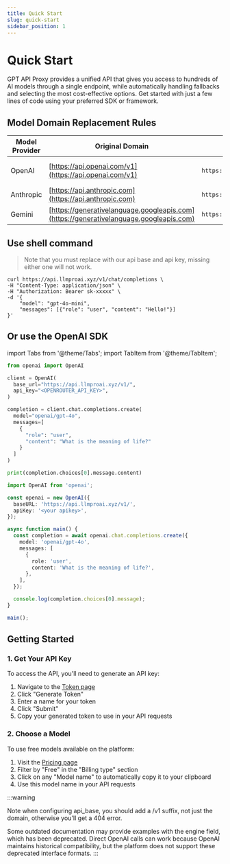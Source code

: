 ```yaml
---
title: Quick Start
slug: quick-start
sidebar_position: 1
---
```



# Quick Start

GPT API Proxy provides a unified API that gives you access to hundreds of AI models through a single endpoint, while automatically handling fallbacks and selecting the most cost-effective options. Get started with just a few lines of code using your preferred SDK or framework.



## Model Domain Replacement Rules

| Model Provider | Original Domain | Replace with | Notes |
|---|---|---|---|
| OpenAI | [https://api.openai.com/v1](https://api.openai.com/v1) | `https://api.llmproai.xyz/v1/` | Generally need to add /v1 |
| Anthropic | [https://api.anthropic.com](https://api.anthropic.com) |`https://api.llmproai.xyz/v1/`|  |
| Gemini | [https://generativelanguage.googleapis.com](https://generativelanguage.googleapis.com) |`https://api.llmproai.xyz/v1/`|  |



## Use shell command

> Note that you must replace with our api base and api key, missing either one will not work.

```shell
curl https://api.llmproai.xyz/v1/chat/completions \
-H "Content-Type: application/json" \
-H "Authorization: Bearer sk-xxxxx" \
-d '{
    "model": "gpt-4o-mini",
    "messages": [{"role": "user", "content": "Hello!"}]
}'
```


## Or use the OpenAI SDK

import Tabs from '@theme/Tabs';
import TabItem from '@theme/TabItem';

<Tabs>
  <TabItem value="python" label="Python">

```python
from openai import OpenAI

client = OpenAI(
  base_url="https://api.llmproai.xyz/v1/",
  api_key="<OPENROUTER_API_KEY>",
)

completion = client.chat.completions.create(
  model="openai/gpt-4o",
  messages=[
    {
      "role": "user",
      "content": "What is the meaning of life?"
    }
  ]
)

print(completion.choices[0].message.content)
```

  </TabItem>
  <TabItem value="typescript" label="TypeScript">

```typescript
import OpenAI from 'openai';

const openai = new OpenAI({
  baseURL: 'https://api.llmproai.xyz/v1/',
  apiKey: '<your apikey>',
});

async function main() {
  const completion = await openai.chat.completions.create({
    model: 'openai/gpt-4o',
    messages: [
      {
        role: 'user',
        content: 'What is the meaning of life?',
      },
    ],
  });

  console.log(completion.choices[0].message);
}

main();
```

  </TabItem>
</Tabs>


## Getting Started

### 1. Get Your API Key

To access the API, you'll need to generate an API key:

1. Navigate to the [Token page](https://api.llmproai.xyz/token)
2. Click "Generate Token"
3. Enter a name for your token
4. Click "Submit"
5. Copy your generated token to use in your API requests

### 2. Choose a Model

To use free models available on the platform:

1. Visit the [Pricing page](https://api.llmproai.xyz/pricing)
2. Filter by "Free" in the "Billing type" section
3. Click on any "Model name" to automatically copy it to your clipboard
4. Use this model name in your API requests


:::warning

Note when configuring api_base, you should add a /v1 suffix, not just the domain, otherwise you'll get a 404 error.

Some outdated documentation may provide examples with the engine field, which has been deprecated. Direct OpenAI calls can work because OpenAI maintains historical compatibility, but the platform does not support these deprecated interface formats.
:::
